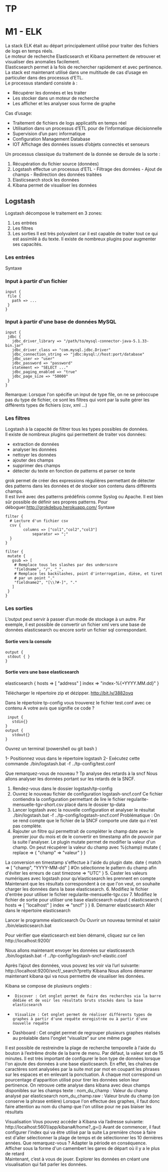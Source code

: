 
# TP
# M1  - ELK

 
La stack ELK était au départ principalement utilisé pour traiter des fichiers de logs en temps réels.   
Le moteur de recherche Elasticsearch et Kibana permettent de retrouver et visualiser des anomalies facilement.    
Elasticsearch permet à la fois de rechercher rapidement et avec pertinence.   
La stack est maintenant utilisé dans une multitude de cas d’usage en particulier dans des processus d’ETL.   
Le processus standard consiste à :   
- Récupérer les données et les traiter
- Les stocker dans un moteur de recherche
- Les afficher et les analyser sous forme de graphe

Cas d’usage:
- Traitement de fichiers de logs applicatifs en temps réel
- Utilisation dans un processus d’ETL pour de l’informatique décisionnelle
- Supervision d’un parc informatique
- Configuration Management Database
- IOT Affichage des données issues d’objets connectés et senseurs

Un processus classique  du traitement de la donnée se deroule de la sorte :

1.	 Récupération du fichier source (données)
2.	Logstash effectue un processus d’ETL
        - Filtrage des données
        - Ajout de champs
        - Redirection des données traitées
3.	Elasticsearch stock les données
4.	Kibana permet de visualiser les données


## Logstash
Logstash décompose le traitement en 3 zones:
1. Les entrées
2. Les filtres
3. Les sorties
Il est très polyvalent car il est capable de traiter tout ce qui est assimilé à du texte. Il existe de nombreux plugins pour augmenter ses capacités. 


### Les entrées
Syntaxe
### Input à partir d'un fichier

```
input {
 file {
   path => ...
 }
}
```
 
### Input à partir d'une base de données MySQL

```
input {
 jdbc {
   jdbc_driver_library => "/path/to/mysql-connector-java-5.1.33-bin.jar"
   jdbc_driver_class => "com.mysql.jdbc.Driver"
   jdbc_connection_string => "jdbc:mysql://host:port/database"
   jdbc_user => "user"
   jdbc_password => "password"
   statement => "SELECT ..."
   jdbc_paging_enabled => "true"
   jdbc_page_size => "50000"
 }
}

```
 
 
Remarque: Lorsque l'on spécifie un input de type file, on ne se préoccupe pas du type de fichier, ce sont les filtres qui vont par la suite gérer les différents types de fichiers (csv, xml ...)

### Les filtres
Logstash à la capacité de filtrer tous les types possibles  de données.   
Il existe de nombreux plugins qui permettent de traiter vos données:
- extraction de données
- analyser les données
- nettoyer les données
- ajouter des champs
- supprimer des champs
- détecter du texte en fonction de patterns et parser ce texte

grok permet de créer des expressions régulières permettant de détecter des patterns dans les données et de stocker son contenu dans différents champs.    
Il est livré avec des patterns prédéfinis comme Syslog ou Apache. Il est bien sûr possible de définir ses propres patterns.
Pour déboguer:http://grokdebug.herokuapp.com/
Syntaxe
```
filter {
  # Lecture d'un fichier csv
  csv {
    	columns => ["col1","col2","col3"]
    	    separator => ";"
  }
}

filter {
 mutate {
   gsub => [
 	# Remplace tous les slashes par des underscore
 	"fieldname", "/", "_",
 	# Remplace les backslashes, point d'interrogation, dièse, et tiret
 	# par un point "."
 	"fieldname2", "[\\?#-]", "."
   ]
 }
}

```

 
### Les sorties
L’output peut servir à passer d’un mode de stockage à un autre. Par exemple, il est possible de convertir un fichier xml vers une base de données elasticsearch ou encore sortir un fichier sql correspondant.

#### Sortie vers la console

```
output {
 stdout { }
}
```
#### Sortie vers une base elasticsearch
 elasticsearch {
	  hosts => [ "address" ]
        index => "index-%{+YYYY.MM.dd}"
}

Télécharger le répertoire zip et dézipper. http://bit.ly/3882oyq 
 
  
Dans le répertoire tp-config vous trouverez le fichier test.conf avec ce contenu
A votre avis que signifie ce code ?

```
 input {
   stdin{}
}
output {
   stdout{}
}
```


Ouvrez un terminal (powershell ou git bash )
 
1-   Positionnez vous  dans le répertoire logstash
2-   Exécutez cette commande ./bin/logstash.bat -f ../tp-config/test.conf 
 
  
 
Que remarquez-vous de nouveau ?
Tp analyse des retards à la sncf
Nous allons analyser les données portant sur les retards de la SNCF.
1.	Rendez-vous dans le dossier logstash/tp-config
2.	Ouvrez le nouveau fichier de configuration logstash-sncf.conf
Ce fichier contiendra la configuration permettant de lire le fichier regularite-mensuelle-tgv-short.csv placé dans le dossier tp-data
3.	Lancer logstash avec la nouvelle configuration et analyser le résultat
./bin/logstash.bat -f ../tp-config/logstash-sncf.conf
Problématique : On se rend compte que le fichier de la SNCF comporte une date qui n'est pas complète.
4.	Rajouter un filtre qui permettrait de compléter le champ date avec le premier jour du mois et de le convertir en timestamp afin de pouvoir par la suite l'analyser.
Le plugin mutate permet de modifier la valeur d'un champ. On peut récupérer la valeur du champ avec %{champ}
mutate {
 replace => { "champ" => "valeur" }
}
 
La conversion en timestamp s'effectue à l'aide du plugin date.
date {
 match => [ "champ", "YYYY-MM-dd" ] #On sélectionne le pattern du champ afin d'éviter les erreurs de cast
 timezone => "UTC"
}
5.	Caster les valeurs numériques avec logstash pour qu’elasticsearch les prennent en compte
 Maintenant que les résultats correspondent à ce que l'on veut, on souhaite charger les données dans la base elasticsearch.
6.	Modifiez le fichier d'entrée pour utiliser le fichier regularite-mensuelle-tgv.csv
7.	Modifiez le fichier de sortie pour utiliser une base elasticsearch
output {
  elasticsearch {
       hosts => [ "localhost" ]
        index => "sncf"
       }
}
8.	Démarrer elasticsearch
Aller dans le répertoire elasticsearch
  
 
Lancer le programme elasticsearch
Ou Ouvrir un nouveau terminal et saisir ./bin/elasticsearch.bat
 
Pour vérifier que elasticsearch est bien démarré, cliquez sur ce lien http://localhost:9200/ 
  
Nous allons maintenant envoyer les données sur elasticsearch
./bin/logstash.bat -f ../tp-config/logstash-sncf-elastic.conf
 
Après l’ajout des données, vous pouvez les voir via l’url suivante:
http://localhost:9200/sncf/_search?pretty
 Kibana
Nous allons démarrer maintenant kibana qui va nous permettre de visualiser les données.
 
Kibana se compose de plusieurs onglets :
-      Discover : Cet onglet permet de faire des recherches via la barre dédiée et de voir les résultats bruts stockés dans la base elasticsearch
 -  	Visualize : Cet onglet permet de réaliser différents types de graphes à partir d'une requête enregistrée ou à partir d'une nouvelle requête
-  	Dashboard : Cet onglet permet de regrouper plusieurs graphes réalisés au préalable dans l'onglet “visualize” sur une même page
 
Il est possible de restreindre la plage de recherche temporelle à l'aide du bouton à l’extrême droite de la barre de menu. Par défaut, la valeur est de 15 minutes.
 Il est très important de configurer le bon type de données lorsque l'on ajoute des données à une base elasticsearch.
En effet, les chaînes de caractères sont analysées par la suite mot par mot en coupant les phrases sur les espaces et en enlevant la ponctuation. À chaque mot correspond un pourcentage d'apparition utilisé pour tirer les données selon leur pertinence.
 On retrouve cette analyse dans kibana avec deux champs disponibles sur les champs texte :
nom_du_champ : Valeur du champ analysé par elasticsearch
nom_du_champ.raw : Valeur brute du champ (on conserve la phrase entière)
Lorsque l'on effectue des graphes, il faut donc faire attention au nom du champ que l'on utilise pour ne pas biaiser les résultats
 

Visualisation
Vous pouvez accéder à Kibana via l’adresse suivante:
http://localhost:5601/app/kibana#/home?_g=()
Avant de commencer, il faut configurer l'index qui va être utilisé par la suite
La première chose à faire est d'aller sélectionner la plage de temps et de sélectionner les 10 dernières années. Que remarquez-vous ? Adapter la période en conséquence.
Afficher sous la forme d'un camembert les gares de départ où il y a le plus de retard   
Maintenant, c’est à vous de jouer. Explorer les données en créant une visualisation qui fait parler les données.
